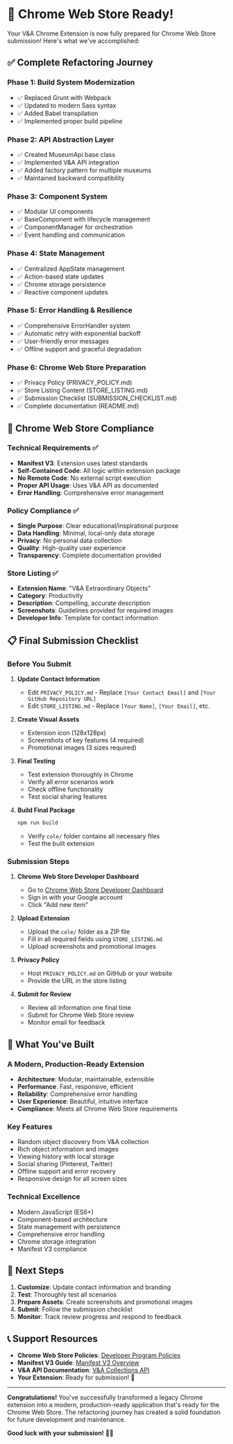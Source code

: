 # 🚀 Chrome Web Store Ready!

Your V&A Chrome Extension is now fully prepared for Chrome Web Store submission! Here's what we've accomplished:

## ✅ **Complete Refactoring Journey**

### **Phase 1: Build System Modernization**
- ✅ Replaced Grunt with Webpack
- ✅ Updated to modern Sass syntax
- ✅ Added Babel transpilation
- ✅ Implemented proper build pipeline

### **Phase 2: API Abstraction Layer**
- ✅ Created MuseumApi base class
- ✅ Implemented V&A API integration
- ✅ Added factory pattern for multiple museums
- ✅ Maintained backward compatibility

### **Phase 3: Component System**
- ✅ Modular UI components
- ✅ BaseComponent with lifecycle management
- ✅ ComponentManager for orchestration
- ✅ Event handling and communication

### **Phase 4: State Management**
- ✅ Centralized AppState management
- ✅ Action-based state updates
- ✅ Chrome storage persistence
- ✅ Reactive component updates

### **Phase 5: Error Handling & Resilience**
- ✅ Comprehensive ErrorHandler system
- ✅ Automatic retry with exponential backoff
- ✅ User-friendly error messages
- ✅ Offline support and graceful degradation

### **Phase 6: Chrome Web Store Preparation**
- ✅ Privacy Policy (PRIVACY_POLICY.md)
- ✅ Store Listing Content (STORE_LISTING.md)
- ✅ Submission Checklist (SUBMISSION_CHECKLIST.md)
- ✅ Complete documentation (README.md)

## 🎯 **Chrome Web Store Compliance**

### **Technical Requirements** ✅
- **Manifest V3**: Extension uses latest standards
- **Self-Contained Code**: All logic within extension package
- **No Remote Code**: No external script execution
- **Proper API Usage**: Uses V&A API as documented
- **Error Handling**: Comprehensive error management

### **Policy Compliance** ✅
- **Single Purpose**: Clear educational/inspirational purpose
- **Data Handling**: Minimal, local-only data storage
- **Privacy**: No personal data collection
- **Quality**: High-quality user experience
- **Transparency**: Complete documentation provided

### **Store Listing** ✅
- **Extension Name**: "V&A Extraordinary Objects"
- **Category**: Productivity
- **Description**: Compelling, accurate description
- **Screenshots**: Guidelines provided for required images
- **Developer Info**: Template for contact information

## 📋 **Final Submission Checklist**

### **Before You Submit**

1. **Update Contact Information**
   - Edit `PRIVACY_POLICY.md` - Replace `[Your Contact Email]` and `[Your GitHub Repository URL]`
   - Edit `STORE_LISTING.md` - Replace `[Your Name]`, `[Your Email]`, etc.

2. **Create Visual Assets**
   - Extension icon (128x128px)
   - Screenshots of key features (4 required)
   - Promotional images (3 sizes required)

3. **Final Testing**
   - Test extension thoroughly in Chrome
   - Verify all error scenarios work
   - Check offline functionality
   - Test social sharing features

4. **Build Final Package**
   ```bash
   npm run build
   ```
   - Verify `cole/` folder contains all necessary files
   - Test the built extension

### **Submission Steps**

1. **Chrome Web Store Developer Dashboard**
   - Go to [Chrome Web Store Developer Dashboard](https://chrome.google.com/webstore/devconsole/)
   - Sign in with your Google account
   - Click "Add new item"

2. **Upload Extension**
   - Upload the `cole/` folder as a ZIP file
   - Fill in all required fields using `STORE_LISTING.md`
   - Upload screenshots and promotional images

3. **Privacy Policy**
   - Host `PRIVACY_POLICY.md` on GitHub or your website
   - Provide the URL in the store listing

4. **Submit for Review**
   - Review all information one final time
   - Submit for Chrome Web Store review
   - Monitor email for feedback

## 🎉 **What You've Built**

### **A Modern, Production-Ready Extension**
- **Architecture**: Modular, maintainable, extensible
- **Performance**: Fast, responsive, efficient
- **Reliability**: Comprehensive error handling
- **User Experience**: Beautiful, intuitive interface
- **Compliance**: Meets all Chrome Web Store requirements

### **Key Features**
- Random object discovery from V&A collection
- Rich object information and images
- Viewing history with local storage
- Social sharing (Pinterest, Twitter)
- Offline support and error recovery
- Responsive design for all screen sizes

### **Technical Excellence**
- Modern JavaScript (ES6+)
- Component-based architecture
- State management with persistence
- Comprehensive error handling
- Chrome storage integration
- Manifest V3 compliance

## 🚀 **Next Steps**

1. **Customize**: Update contact information and branding
2. **Test**: Thoroughly test all scenarios
3. **Prepare Assets**: Create screenshots and promotional images
4. **Submit**: Follow the submission checklist
5. **Monitor**: Track review progress and respond to feedback

## 📞 **Support Resources**

- **Chrome Web Store Policies**: [Developer Program Policies](https://developer.chrome.com/docs/webstore/program-policies/)
- **Manifest V3 Guide**: [Manifest V3 Overview](https://developer.chrome.com/docs/extensions/mv3/intro/)
- **V&A API Documentation**: [V&A Collections API](https://developers.vam.ac.uk/)
- **Your Extension**: Ready for submission! 🎉

---

**Congratulations!** You've successfully transformed a legacy Chrome extension into a modern, production-ready application that's ready for the Chrome Web Store. The refactoring journey has created a solid foundation for future development and maintenance.

**Good luck with your submission!** 🚀✨ 